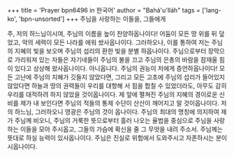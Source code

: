 +++
title = 'Prayer bpn6496 in 한국어'
author = "Bahá'u'lláh"
tags = ['lang-ko', 'bpn-unsorted']
+++
주님을 사랑하는 이들을, 그들에게

주, 저의 하느님이시여, 주님의 이름을 높이 찬양하옵나이다! 어둠이 모든 땅 위를 뒤 덮었고, 악의 세력이 모든 나라를 에워 쌌사옵나이다. 그러하오나, 이를 통하여 저는 주님의 지혜의 빛을 보오며 주님의 섭리의 환한 빛을 분별 하옵나이다.
주님으로부터 장막으로 가리워져 있는 자들은 자기네들이 주님의 불을 끄고 주님의 은총의 바람을 잠재울 힘이 있다고 상상해 왔사옵나이다. 아니옵니다. 주님의 권능이 저에게 증언하옵나이다! 모든 고난에 주님의 지혜가 깃들지 않았다면, 그리고 모든 고초에 주님의 섭리가 들어있지 않았다면 하늘과 땅의 권력들이 우리를 대항해 서 힘을 합칠 수 있었더라도, 아무도 감히 우리를 대적하려 하지 않았을 것이옵나이다. 제 앞에 펼쳐진 주님의 지혜의 경이로운 신비를 제가 내 보인다면 주님의 적들의 통제 수단이 산산이 깨어지고 말 것이옵나이다.
저의 하느님, 그러하오니 영광은 주님의 것이 옵나이다. 주님의 최대의 명칭에 의지하여 제가 주님께 비오니, 주님의 거룩한 뜻으로부터 흘러 나오는 율법을 중심으로 주님을 사랑하는 이들을 모아 주시옵고, 그들의 가슴에 확신을 줄 그 무엇을 내려 주소서.
주님께는 뜻대로 하실 능력이 있사옵나이다. 주님은 진실로 위험에서 도와주시고 자존하시는 분이시옵나이다.
